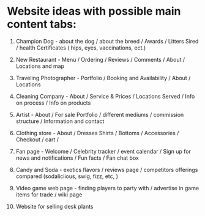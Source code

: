 # Website ideas with possible main content tabs:

1. Champion Dog - about the dog / about the breed / Awards / Litters Sired / health Certificates ( hips, eyes, vaccinations, ect.)

2. New Restaurant - Menu / Ordering / Reviews / Comments / About / Locations and map

3. Traveling Photographer - Portfolio / Booking and Availability / About / Locations

4. Cleaning Company - About / Service & Prices / Locations Served / Info on process / Info on products

5. Artist - About / For sale Portfolio / different mediums / commission structure / Information and contact

6. Clothing store - About / Dresses Shirts / Bottoms / Accessories / Checkout / cart /

7. Fan page - Welcome / Celebrity tracker / event calendar / Sign up for news and notifications / Fun facts / Fan chat box

8. Candy and Soda - exotics flavors / reviews page / competitors offerings compared (sodaliciious, swig, fizz, etc, )

9. Video game web page -  finding players to party with / advertise in game items for trade / wiki page

10. Website for selling desk plants